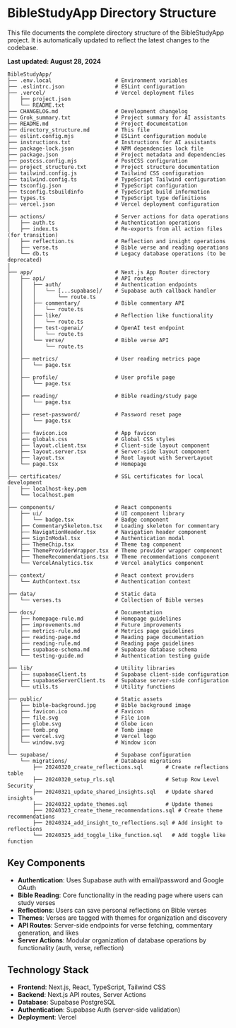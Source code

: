 # BibleStudyApp Directory Structure

This file documents the complete directory structure of the BibleStudyApp project. It is automatically updated to reflect the latest changes to the codebase.

**Last updated: August 28, 2024**

```
BibleStudyApp/
├── .env.local                    # Environment variables
├── .eslintrc.json                # ESLint configuration
├── .vercel/                      # Vercel deployment files
│   ├── project.json
│   └── README.txt
├── CHANGELOG.md                  # Development changelog
├── Grok_summary.txt              # Project summary for AI assistants
├── README.md                     # Project documentation
├── directory_structure.md        # This file
├── eslint.config.mjs             # ESLint configuration module
├── instructions.txt              # Instructions for AI assistants
├── package-lock.json             # NPM dependencies lock file
├── package.json                  # Project metadata and dependencies
├── postcss.config.mjs            # PostCSS configuration
├── project_structure.txt         # Project structure documentation
├── tailwind.config.js            # Tailwind CSS configuration
├── tailwind.config.ts            # TypeScript Tailwind configuration
├── tsconfig.json                 # TypeScript configuration
├── tsconfig.tsbuildinfo          # TypeScript build information
├── types.ts                      # TypeScript type definitions
├── vercel.json                   # Vercel deployment configuration
│
├── actions/                      # Server actions for data operations
│   ├── auth.ts                   # Authentication operations
│   ├── index.ts                  # Re-exports from all action files (for transition)
│   ├── reflection.ts             # Reflection and insight operations
│   ├── verse.ts                  # Bible verse and reading operations
│   └── db.ts                     # Legacy database operations (to be deprecated)
│
├── app/                          # Next.js App Router directory
│   ├── api/                      # API routes
│   │   ├── auth/                 # Authentication endpoints
│   │   │   └── [...supabase]/    # Supabase auth callback handler
│   │   │       └── route.ts
│   │   ├── commentary/           # Bible commentary API
│   │   │   └── route.ts
│   │   ├── like/                 # Reflection like functionality
│   │   │   └── route.ts
│   │   ├── test-openai/          # OpenAI test endpoint
│   │   │   └── route.ts
│   │   └── verse/                # Bible verse API
│   │       └── route.ts
│   │
│   ├── metrics/                  # User reading metrics page
│   │   └── page.tsx
│   │
│   ├── profile/                  # User profile page
│   │   └── page.tsx
│   │
│   ├── reading/                  # Bible reading/study page
│   │   └── page.tsx
│   │
│   ├── reset-password/           # Password reset page
│   │   └── page.tsx
│   │
│   ├── favicon.ico               # App favicon
│   ├── globals.css               # Global CSS styles
│   ├── layout.client.tsx         # Client-side layout component
│   ├── layout.server.tsx         # Server-side layout component
│   ├── layout.tsx                # Root layout with ServerLayout
│   └── page.tsx                  # Homepage
│
├── certificates/                 # SSL certificates for local development
│   ├── localhost-key.pem
│   └── localhost.pem
│
├── components/                   # React components
│   ├── ui/                       # UI component library
│   │   └── badge.tsx             # Badge component
│   ├── CommentarySkeleton.tsx    # Loading skeleton for commentary
│   ├── NavigationHeader.tsx      # Navigation header component
│   ├── SignInModal.tsx           # Authentication modal
│   ├── ThemeChip.tsx             # Theme tag component
│   ├── ThemeProviderWrapper.tsx  # Theme provider wrapper component
│   ├── ThemeRecommendations.tsx  # Theme recommendations component
│   └── VercelAnalytics.tsx       # Vercel analytics component
│
├── context/                      # React context providers
│   └── AuthContext.tsx           # Authentication context
│
├── data/                         # Static data
│   └── verses.ts                 # Collection of Bible verses
│
├── docs/                         # Documentation
│   ├── homepage-rule.md          # Homepage guidelines
│   ├── improvements.md           # Future improvements
│   ├── metrics-rule.md           # Metrics page guidelines
│   ├── reading-page.md           # Reading page documentation
│   ├── reading-rule.md           # Reading page guidelines
│   ├── supabase-schema.md        # Supabase database schema
│   └── testing-guide.md          # Authentication testing guide
│
├── lib/                          # Utility libraries
│   ├── supabaseClient.ts         # Supabase client-side configuration
│   ├── supabaseServerClient.ts   # Supabase server-side configuration
│   └── utils.ts                  # Utility functions
│
├── public/                       # Static assets
│   ├── bible-background.jpg      # Bible background image
│   ├── favicon.ico               # Favicon
│   ├── file.svg                  # File icon
│   ├── globe.svg                 # Globe icon
│   ├── tomb.png                  # Tomb image
│   ├── vercel.svg                # Vercel logo
│   └── window.svg                # Window icon
│
└── supabase/                     # Supabase configuration
    └── migrations/               # Database migrations
        ├── 20240320_create_reflections.sql       # Create reflections table
        ├── 20240320_setup_rls.sql                # Setup Row Level Security
        ├── 20240321_update_shared_insights.sql   # Update shared insights
        ├── 20240322_update_themes.sql            # Update themes
        ├── 20240323_create_theme_recommendations.sql # Create theme recommendations
        ├── 20240324_add_insight_to_reflections.sql # Add insight to reflections
        └── 20240325_add_toggle_like_function.sql   # Add toggle like function
```

## Key Components

- **Authentication**: Uses Supabase auth with email/password and Google OAuth
- **Bible Reading**: Core functionality in the reading page where users can study verses
- **Reflections**: Users can save personal reflections on Bible verses
- **Themes**: Verses are tagged with themes for organization and discovery
- **API Routes**: Server-side endpoints for verse fetching, commentary generation, and likes
- **Server Actions**: Modular organization of database operations by functionality (auth, verse, reflection)

## Technology Stack

- **Frontend**: Next.js, React, TypeScript, Tailwind CSS
- **Backend**: Next.js API routes, Server Actions
- **Database**: Supabase PostgreSQL
- **Authentication**: Supabase Auth (server-side validation)
- **Deployment**: Vercel
